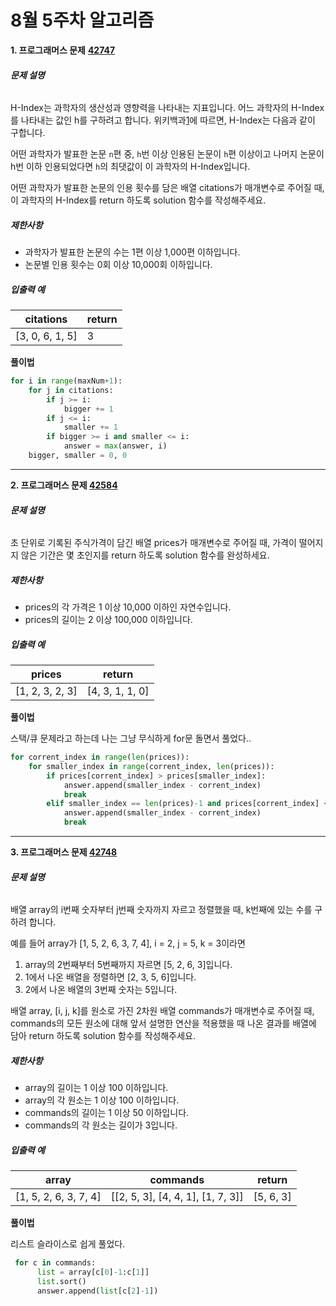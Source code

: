 # 8월 5주차 알고리즘

**1. 프로그래머스 문제** [**42747**](https://programmers.co.kr/learn/courses/30/lessons/42747)

###### **문제 설명**

H-Index는 과학자의 생산성과 영향력을 나타내는 지표입니다. 어느 과학자의 H-Index를 나타내는 값인 h를 구하려고 합니다. 위키백과[1](https://programmers.co.kr/learn/courses/30/lessons/42747#fn1)에 따르면, H-Index는 다음과 같이 구합니다.

어떤 과학자가 발표한 논문 `n`편 중, `h`번 이상 인용된 논문이 `h`편 이상이고 나머지 논문이 h번 이하 인용되었다면 `h`의 최댓값이 이 과학자의 H-Index입니다.

어떤 과학자가 발표한 논문의 인용 횟수를 담은 배열 citations가 매개변수로 주어질 때, 이 과학자의 H-Index를 return 하도록 solution 함수를 작성해주세요.

##### **제한사항**

- 과학자가 발표한 논문의 수는 1편 이상 1,000편 이하입니다.
- 논문별 인용 횟수는 0회 이상 10,000회 이하입니다.

##### **입출력 예**

| citations       | return |
| --------------- | ------ |
| [3, 0, 6, 1, 5] | 3      |

**풀이법**

```python
for i in range(maxNum+1):
    for j in citations:
        if j >= i:
            bigger += 1
        if j <= i:
            smaller += 1
        if bigger >= i and smaller <= i:
            answer = max(answer, i)
    bigger, smaller = 0, 0
```

--------

**2. 프로그래머스 문제 [42584](https://programmers.co.kr/learn/courses/30/lessons/42584)**

###### **문제 설명**

초 단위로 기록된 주식가격이 담긴 배열 prices가 매개변수로 주어질 때, 가격이 떨어지지 않은 기간은 몇 초인지를 return 하도록 solution 함수를 완성하세요.

##### **제한사항**

- prices의 각 가격은 1 이상 10,000 이하인 자연수입니다.
- prices의 길이는 2 이상 100,000 이하입니다.

##### **입출력 예**

| prices          | return          |
| --------------- | --------------- |
| [1, 2, 3, 2, 3] | [4, 3, 1, 1, 0] |

**풀이법**

스택/큐 문제라고 하는데 나는 그냥 무식하게 for문 돌면서 풀었다..

```python
for corrent_index in range(len(prices)):
    for smaller_index in range(corrent_index, len(prices)):
        if prices[corrent_index] > prices[smaller_index]:
            answer.append(smaller_index - corrent_index)
            break
        elif smaller_index == len(prices)-1 and prices[corrent_index] <= prices[smaller_index]:
            answer.append(smaller_index - corrent_index)
            break
```

------

**3. 프로그래머스 문제 [42748](https://programmers.co.kr/learn/courses/30/lessons/42748)**

###### **문제 설명**

배열 array의 i번째 숫자부터 j번째 숫자까지 자르고 정렬했을 때, k번째에 있는 수를 구하려 합니다.

예를 들어 array가 [1, 5, 2, 6, 3, 7, 4], i = 2, j = 5, k = 3이라면

1. array의 2번째부터 5번째까지 자르면 [5, 2, 6, 3]입니다.
2. 1에서 나온 배열을 정렬하면 [2, 3, 5, 6]입니다.
3. 2에서 나온 배열의 3번째 숫자는 5입니다.

배열 array, [i, j, k]를 원소로 가진 2차원 배열 commands가 매개변수로 주어질 때, commands의 모든 원소에 대해 앞서 설명한 연산을 적용했을 때 나온 결과를 배열에 담아 return 하도록 solution 함수를 작성해주세요.

##### **제한사항**

- array의 길이는 1 이상 100 이하입니다.
- array의 각 원소는 1 이상 100 이하입니다.
- commands의 길이는 1 이상 50 이하입니다.
- commands의 각 원소는 길이가 3입니다.

##### **입출력 예**

| array                 | commands                          | return    |
| --------------------- | --------------------------------- | --------- |
| [1, 5, 2, 6, 3, 7, 4] | [[2, 5, 3], [4, 4, 1], [1, 7, 3]] | [5, 6, 3] |

**풀이법**

리스트 슬라이스로 쉽게 풀었다.

```python
 for c in commands:
      list = array[c[0]-1:c[1]]
      list.sort()
      answer.append(list[c[2]-1])
```

